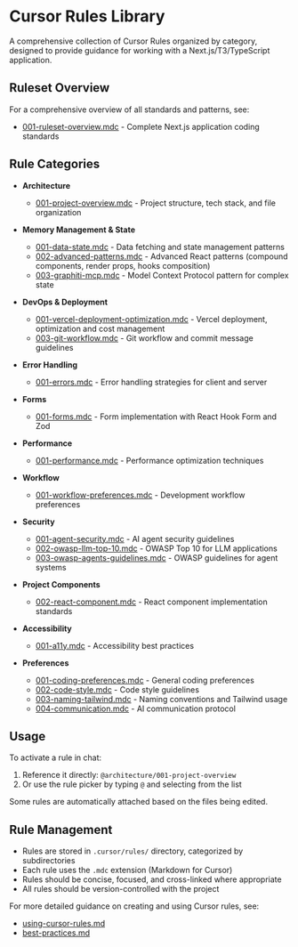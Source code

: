 # Cursor Rules Library

A comprehensive collection of Cursor Rules organized by category, designed to provide guidance for working with a Next.js/T3/TypeScript application.

## Ruleset Overview

For a comprehensive overview of all standards and patterns, see:
- [001-ruleset-overview.mdc](mdc:.cursor/rules/global/001-ruleset-overview.mdc) - Complete Next.js application coding standards

## Rule Categories

- **Architecture**
  - [001-project-overview.mdc](mdc:.cursor/rules/architecture/001-project-overview.mdc) - Project structure, tech stack, and file organization

- **Memory Management & State**
  - [001-data-state.mdc](mdc:.cursor/rules/memory/001-data-state.mdc) - Data fetching and state management patterns
  - [002-advanced-patterns.mdc](mdc:.cursor/rules/memory/002-advanced-patterns.mdc) - Advanced React patterns (compound components, render props, hooks composition)
  - [003-graphiti-mcp.mdc](mdc:.cursor/rules/memory/003-graphiti-mcp.mdc) - Model Context Protocol pattern for complex state

- **DevOps & Deployment**
  - [001-vercel-deployment-optimization.mdc](mdc:.cursor/rules/devops/001-vercel-deployment-optimization.mdc) - Vercel deployment, optimization and cost management
  - [003-git-workflow.mdc](mdc:.cursor/rules/devops/003-git-workflow.mdc) - Git workflow and commit message guidelines

- **Error Handling**
  - [001-errors.mdc](mdc:.cursor/rules/errors/001-errors.mdc) - Error handling strategies for client and server

- **Forms**
  - [001-forms.mdc](mdc:.cursor/rules/forms/001-forms.mdc) - Form implementation with React Hook Form and Zod

- **Performance**
  - [001-performance.mdc](mdc:.cursor/rules/performance/001-performance.mdc) - Performance optimization techniques

- **Workflow**
  - [001-workflow-preferences.mdc](mdc:.cursor/rules/workflow/001-workflow-preferences.mdc) - Development workflow preferences

- **Security**
  - [001-agent-security.mdc](mdc:.cursor/rules/security/001-agent-security.mdc) - AI agent security guidelines
  - [002-owasp-llm-top-10.mdc](mdc:.cursor/rules/security/002-owasp-llm-top-10.mdc) - OWASP Top 10 for LLM applications
  - [003-owasp-agents-guidelines.mdc](mdc:.cursor/rules/security/003-owasp-agents-guidelines.mdc) - OWASP guidelines for agent systems

- **Project Components**
  - [002-react-component.mdc](mdc:.cursor/rules/project/002-react-component.mdc) - React component implementation standards

- **Accessibility**
  - [001-a11y.mdc](mdc:.cursor/rules/accessibility/001-a11y.mdc) - Accessibility best practices

- **Preferences**
  - [001-coding-preferences.mdc](mdc:.cursor/rules/preferences/001-coding-preferences.mdc) - General coding preferences
  - [002-code-style.mdc](mdc:.cursor/rules/preferences/002-code-style.mdc) - Code style guidelines
  - [003-naming-tailwind.mdc](mdc:.cursor/rules/preferences/003-naming-tailwind.mdc) - Naming conventions and Tailwind usage
  - [004-communication.mdc](mdc:.cursor/rules/preferences/004-communication.mdc) - AI communication protocol

## Usage

To activate a rule in chat:
1. Reference it directly: `@architecture/001-project-overview`
2. Or use the rule picker by typing `@` and selecting from the list

Some rules are automatically attached based on the files being edited.

## Rule Management

- Rules are stored in `.cursor/rules/` directory, categorized by subdirectories
- Each rule uses the `.mdc` extension (Markdown for Cursor)
- Rules should be concise, focused, and cross-linked where appropriate
- All rules should be version-controlled with the project

For more detailed guidance on creating and using Cursor rules, see:
- [using-cursor-rules.md](mdc:.cursor/using-cursor-rules.md)
- [best-practices.md](mdc:.cursor/best-practices.md) 